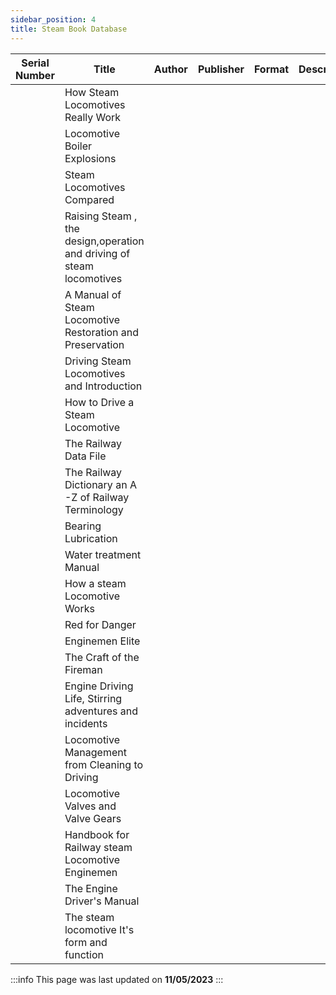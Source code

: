 ```yaml
---
sidebar_position: 4
title: Steam Book Database
---
```


|Serial Number|Title|Author|Publisher|Format|Description|Held By|
|---|---|---|---|---|---|---|
|   |How Steam Locomotives Really Work|   |   |   |   |   |
|   |Locomotive Boiler Explosions|   |   |   |   |   |
|   |Steam Locomotives Compared|   |   |   |   |   |
|   |Raising Steam , the design,operation and driving of steam locomotives|   |   |   |   |   |
|   |A Manual of Steam Locomotive Restoration and Preservation|   |   |   |   |   |
|   |Driving Steam Locomotives and Introduction|   |   |   |   |   |
|   |How to Drive a Steam Locomotive|   |   |   |   |   |
|   |The Railway Data File|   |   |   |   |   |
|   |The Railway Dictionary an A -Z of Railway Terminology|   |   |   |   |   |
|   |Bearing Lubrication|   |   |   |   |   |
|   |Water treatment Manual|   |   |   |   |   |
|   |How a steam Locomotive Works|   |   |   |   |   |
|   |Red for Danger|   |   |   |   |   |
|   |Enginemen Elite|   |   |   |   |   |
|   |The Craft of the Fireman|   |   |   |   |   |
|   |Engine Driving Life, Stirring adventures and incidents|   |   |   |   |   |
|   |Locomotive Management from Cleaning to Driving|   |   |   |   |   |
|   |Locomotive Valves and Valve Gears|   |   |   |   |   |
|   |Handbook for Railway steam Locomotive Enginemen|   |   |   |   |   |
|   |The Engine Driver's Manual|   |   |   |   |   |
|   |The steam locomotive It's form and function|   |   |   |   |   |

:::info
This page was last updated on **11/05/2023**
:::